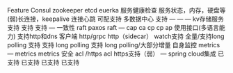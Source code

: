 
Feature	Consul	zookeeper	etcd	euerka
服务健康检查	服务状态，内存，硬盘等	(弱)长连接，keepalive	连接心跳	可配支持
多数据中心	支持	—	—	—
kv存储服务	支持	支持	支持	—
一致性	raft	paxos	raft	—
cap	ca	cp	cp	ap
使用接口(多语言能力)	支持http和dns	客户端	http/grpc	http（sidecar）
watch支持	全量/支持long polling	支持	支持 long polling	支持 long polling/大部分增量
自身监控	metrics	—	metrics	metrics
安全	acl /https	acl	https支持（弱）	—
spring cloud集成	已支持	已支持	已支持	已支持